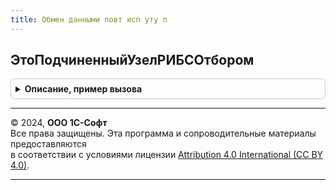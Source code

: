 ```yaml
---
title: Обмен данными повт исп уту п
---
```



## ЭтоПодчиненныйУзелРИБСОтбором
<details style="margin: 1em 0; padding: 0.5em; border: 1px solid #ccc; border-radius: 6px;">

<summary style="font-weight: bold; cursor: pointer;">Описание, пример вызова</summary>

```bsl

// Определяет является ли данная информационная база
// подчиненным узлом РИБ с фильтрами по подразделению.
//
// Возвращаемое значение:
//  Булево - признак подчиненного узла РИБ с фильтрами.
Функция ЭтоПодчиненныйУзелРИБСОтбором() Экспорт
```

Пример вызова
```bsl
Результат = ОбменДаннымиПовтИспУТУП.ЭтоПодчиненныйУзелРИБСОтбором() 
```
</details>

---

© 2024, **ООО 1С-Софт**  
Все права защищены. Эта программа и сопроводительные материалы предоставляются  
в соответствии с условиями лицензии [Attribution 4.0 International (CC BY 4.0)](https://creativecommons.org/licenses/by/4.0/legalcode).

---
